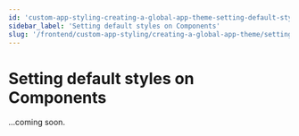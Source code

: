 ```yaml
---
id: 'custom-app-styling-creating-a-global-app-theme-setting-default-styles-on-components'
sidebar_label: 'Setting default styles on Components'
slug: '/frontend/custom-app-styling/creating-a-global-app-theme/setting-default-styles-on-components'
---
```


# Setting default styles on Components

...coming soon.
